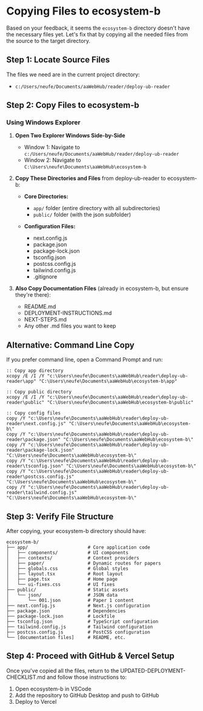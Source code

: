 # Copying Files to ecosystem-b

Based on your feedback, it seems the `ecosystem-b` directory doesn't have the necessary files yet. Let's fix that by copying all the needed files from the source to the target directory.

## Step 1: Locate Source Files

The files we need are in the current project directory:

- `c:/Users/neufe/Documents/aaWebHub/reader/deploy-ub-reader`

## Step 2: Copy Files to ecosystem-b

### Using Windows Explorer

1. **Open Two Explorer Windows Side-by-Side**

   - Window 1: Navigate to `c:/Users/neufe/Documents/aaWebHub/reader/deploy-ub-reader`
   - Window 2: Navigate to `C:\Users\neufe\Documents\aaWebHub\ecosystem-b`

2. **Copy These Directories and Files** from deploy-ub-reader to ecosystem-b:

   - **Core Directories:**

     - `app/` folder (entire directory with all subdirectories)
     - `public/` folder (with the json subfolder)

   - **Configuration Files:**
     - next.config.js
     - package.json
     - package-lock.json
     - tsconfig.json
     - postcss.config.js
     - tailwind.config.js
     - .gitignore

3. **Also Copy Documentation Files** (already in ecosystem-b, but ensure they're there):
   - README.md
   - DEPLOYMENT-INSTRUCTIONS.md
   - NEXT-STEPS.md
   - Any other .md files you want to keep

## Alternative: Command Line Copy

If you prefer command line, open a Command Prompt and run:

```batch
:: Copy app directory
xcopy /E /I /Y "c:\Users\neufe\Documents\aaWebHub\reader\deploy-ub-reader\app" "C:\Users\neufe\Documents\aaWebHub\ecosystem-b\app"

:: Copy public directory
xcopy /E /I /Y "c:\Users\neufe\Documents\aaWebHub\reader\deploy-ub-reader\public" "C:\Users\neufe\Documents\aaWebHub\ecosystem-b\public"

:: Copy config files
copy /Y "c:\Users\neufe\Documents\aaWebHub\reader\deploy-ub-reader\next.config.js" "C:\Users\neufe\Documents\aaWebHub\ecosystem-b\"
copy /Y "c:\Users\neufe\Documents\aaWebHub\reader\deploy-ub-reader\package.json" "C:\Users\neufe\Documents\aaWebHub\ecosystem-b\"
copy /Y "c:\Users\neufe\Documents\aaWebHub\reader\deploy-ub-reader\package-lock.json" "C:\Users\neufe\Documents\aaWebHub\ecosystem-b\"
copy /Y "c:\Users\neufe\Documents\aaWebHub\reader\deploy-ub-reader\tsconfig.json" "C:\Users\neufe\Documents\aaWebHub\ecosystem-b\"
copy /Y "c:\Users\neufe\Documents\aaWebHub\reader\deploy-ub-reader\postcss.config.js" "C:\Users\neufe\Documents\aaWebHub\ecosystem-b\"
copy /Y "c:\Users\neufe\Documents\aaWebHub\reader\deploy-ub-reader\tailwind.config.js" "C:\Users\neufe\Documents\aaWebHub\ecosystem-b\"
```

## Step 3: Verify File Structure

After copying, your ecosystem-b directory should have:

```
ecosystem-b/
├── app/                      # Core application code
│   ├── components/           # UI components
│   ├── contexts/             # Context providers
│   ├── paper/                # Dynamic routes for papers
│   ├── globals.css           # Global styles
│   ├── layout.tsx            # Root layout
│   ├── page.tsx              # Home page
│   └── ui-fixes.css          # UI fixes
├── public/                   # Static assets
│   └── json/                 # JSON data
│       └── 001.json          # Paper 1 content
├── next.config.js            # Next.js configuration
├── package.json              # Dependencies
├── package-lock.json         # Lockfile
├── tsconfig.json             # TypeScript configuration
├── tailwind.config.js        # Tailwind configuration
├── postcss.config.js         # PostCSS configuration
└── [documentation files]     # README, etc.
```

## Step 4: Proceed with GitHub & Vercel Setup

Once you've copied all the files, return to the UPDATED-DEPLOYMENT-CHECKLIST.md and follow those instructions to:

1. Open ecosystem-b in VSCode
2. Add the repository to GitHub Desktop and push to GitHub
3. Deploy to Vercel
